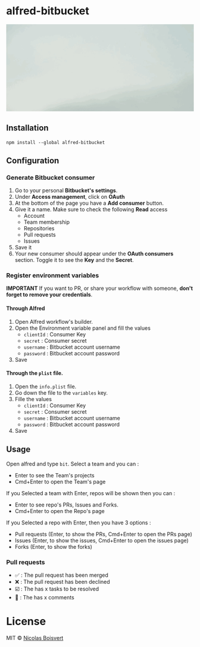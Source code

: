 # alfred-bitbucket

![alt text](alfred-bitbucket.gif)

## Installation

```
npm install --global alfred-bitbucket
```

## Configuration

### Generate Bitbucket consumer

1. Go to your personal **Bitbucket's settings**.
2. Under **Access management**, click on **OAuth**
3. At the bottom of the page you have a **Add consumer** button.
4. Give it a name. Make sure to check the following **Read** access
    - Account
    - Team membership
    - Repositories
    - Pull requests
    - Issues
5. Save it
6. Your new consumer should appear under the **OAuth consumers** section. Toggle it to see the **Key** and the **Secret**.

### Register environment variables

**IMPORTANT** If you want to PR, or share your workflow with someone, **don't forget to remove your credentials**.

#### Through Alfred

1. Open Alfred workflow's builder.
2. Open the Environment variable panel and fill the values
    - `clientId` : Consumer Key
    - `secret` : Consumer secret
    - `username` : Bitbucket account username
    - `password` : Bitbucket account password
3. Save

#### Through the `plist` file.

1. Open the `info.plist` file.
2. Go down the file to the `variables` key.
3. Fille the values
    - `clientId` : Consumer Key
    - `secret` : Consumer secret
    - `username` : Bitbucket account username
    - `password` : Bitbucket account password
4. Save

## Usage

Open alfred and type `bit`. Select a team and you can :
- Enter to see the Team's projects
- Cmd+Enter to open the Team's page

If you Selected a team with Enter, repos will be shown then you can :
- Enter to see repo's PRs, Issues and Forks.
- Cmd+Enter to open the Repo's page

If you Selected a repo with Enter, then you have 3 options :
- Pull requests (Enter, to show the PRs, Cmd+Enter to open the PRs page)
- Issues (Enter, to show the issues, Cmd+Enter to open the issues page)
- Forks (Enter, to show the forks)

### Pull requests

- ✅ : The pull request has been merged
- ❌ : The pull request has been declined
- ☑️ : The has x tasks to be resolved
- 💬 : The has x comments

# License
MIT © [Nicolas Boisvert](https://nboisvert.com)
